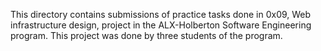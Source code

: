 This directory contains submissions of practice tasks done in 0x09, Web infrastructure design, project in the ALX-Holberton Software Engineering program. This project was done by three students of the program.
